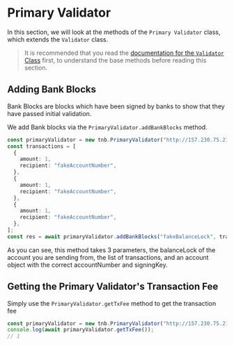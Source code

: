 # Primary Validator

In this section, we will look at the methods of the `Primary Validator` class, which extends the `Validator` class.

> It is recommended that you read the [documentation for the `Validator` Class](#Validator) first, to understand the base methods before reading this section.

## Adding Bank Blocks

Bank Blocks are blocks which have been signed by banks to show that they have passed initial validation.

We add Bank blocks via the `PrimaryValidator.addBankBlocks` method.

```ts
const primaryValidator = new tnb.PrimaryValidator("http://157.230.75.212");
const transactions = [
  {
    amount: 1,
    recipient: "fakeAccountNumber",
  },
  {
    amount: 1,
    recipient: "fakeAccountNumber",
  },
  {
    amount: 1,
    recipient: "fakeAccountNumber",
  },
];
const res = await primaryValidator.addBankBlocks("fakeBalanceLock", transactions, new tnb.Account());
```

As you can see, this method takes 3 parameters, the balanceLock of the account you are sending from, the list of transactions, and an account object with the correct accountNumber and signingKey.

## Getting the Primary Validator's Transaction Fee

Simply use the `PrimaryValidator.getTxFee` method to get the transaction fee

```ts
const primaryValidator = new tnb.PrimaryValidator("http://157.230.75.212");
console.log(await primaryValidator.getTxFee());
// 1
```
